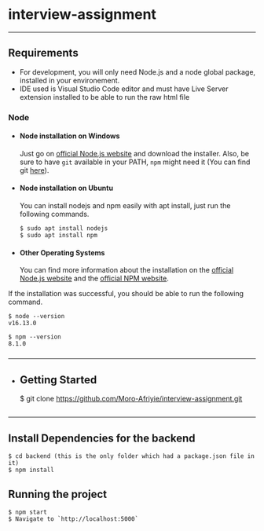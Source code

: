 # interview-assignment

---

## Requirements

- For development, you will only need Node.js and a node global package, installed in your environement.
- IDE used is Visual Studio Code editor and must have Live Server extension installed to be able to run the raw html file

### Node

- #### Node installation on Windows

  Just go on [official Node.js website](https://nodejs.org/) and download the installer.
  Also, be sure to have `git` available in your PATH, `npm` might need it (You can find git [here](https://git-scm.com/)).

- #### Node installation on Ubuntu

  You can install nodejs and npm easily with apt install, just run the following commands.

      $ sudo apt install nodejs
      $ sudo apt install npm

- #### Other Operating Systems
  You can find more information about the installation on the [official Node.js website](https://nodejs.org/) and the [official NPM website](https://npmjs.org/).

If the installation was successful, you should be able to run the following command.

    $ node --version
    v16.13.0

    $ npm --version
    8.1.0

###

---

- ## Getting Started
  $ git clone https://github.com/Moro-Afriyie/interview-assignment.git

##

---

## Install Dependencies for the backend

    $ cd backend (this is the only folder which had a package.json file in it)
    $ npm install

## Running the project

    $ npm start
    $ Navigate to `http://localhost:5000`
